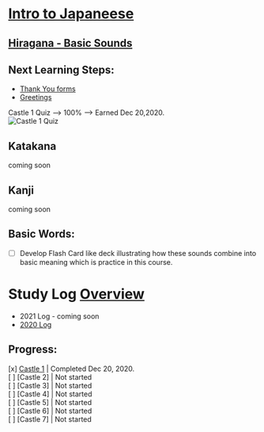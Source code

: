# [Intro to Japaneese](https://github.com/EO4wellness/T-I-L/blob/main/polyglot/japon%C3%A9s/intro.md)

## [Hiragana - Basic Sounds](https://github.com/EO4wellness/T-I-L/blob/main/polyglot/japon%C3%A9s/hiragana.md) 

## Next Learning Steps: 
* [Thank You forms](https://github.com/EO4wellness/T-I-L/blob/main/polyglot/japon%C3%A9s/thank-you-forms.md) 
* [Greetings](https://github.com/EO4wellness/T-I-L/blob/main/polyglot/japon%C3%A9s/greetings.md) 

Castle 1 Quiz --> 100% --> Earned Dec 20,2020.<br>
![Castle 1 Quiz](https://github.com/EO4wellness/T-I-L/blob/main/polyglot/japon%C3%A9s/images/2020-12-20_japaneese_check-point-1-duolingo.png)


## Katakana
coming soon 


## Kanji 
coming soon 


## Basic Words: 
-[ ] Develop Flash Card like deck illustrating how these sounds combine into basic meaning which is practice in this course. 


# Study Log [Overview](https://github.com/EO4wellness/T-I-L/blob/main/polyglot/japon%C3%A9s/log.md)
* 2021 Log - coming soon 
* [2020 Log](https://github.com/EO4wellness/T-I-L/blob/main/polyglot/japon%C3%A9s/2020_log.md)

## Progress: 
[x] [Castle 1](https://github.com/EO4wellness/T-I-L/tree/main/polyglot/japon%C3%A9s/Castle-1)  | Completed Dec 20, 2020. <br>
[ ] [Castle 2]  | Not started<br>
[ ] [Castle 3]  | Not started<br>
[ ] [Castle 4]  | Not started<br>
[ ] [Castle 5]  | Not started<br>
[ ] [Castle 6]  | Not started<br>
[ ] [Castle 7]  | Not started<br>
